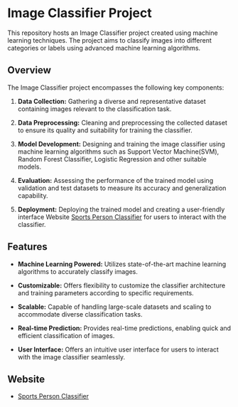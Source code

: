 # Image Classifier Project

This repository hosts an Image Classifier project created using machine learning techniques. The project aims to classify images into different categories or labels using advanced machine learning algorithms.

## Overview

The Image Classifier project encompasses the following key components:

1. **Data Collection:** Gathering a diverse and representative dataset containing images relevant to the classification task.

2. **Data Preprocessing:** Cleaning and preprocessing the collected dataset to ensure its quality and suitability for training the classifier.

3. **Model Development:** Designing and training the image classifier using machine learning algorithms such as Support Vector Machine(SVM), Random Forest Classifier, Logistic Regression and other suitable models.

4. **Evaluation:** Assessing the performance of the trained model using validation and test datasets to measure its accuracy and generalization capability.

5. **Deployment:** Deploying the trained model and creating a user-friendly interface Website [Sports Person Classifier](https://image-classifier-nine.vercel.app/)
 for users to interact with the classifier.

## Features

- **Machine Learning Powered:** Utilizes state-of-the-art machine learning algorithms to accurately classify images.
  
- **Customizable:** Offers flexibility to customize the classifier architecture and training parameters according to specific requirements.

- **Scalable:** Capable of handling large-scale datasets and scaling to accommodate diverse classification tasks.

- **Real-time Prediction:** Provides real-time predictions, enabling quick and efficient classification of images.

- **User Interface:** Offers an intuitive user interface for users to interact with the image classifier seamlessly.

## Website

- [Sports Person Classifier](https://image-classifier-nine.vercel.app/)
